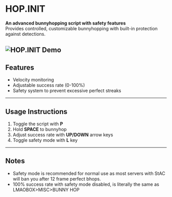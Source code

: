 # HOP.INIT
**An advanced bunnyhopping script with safety features**  
Provides controlled, customizable bunnyhopping with built-in protection against detections.

![HOP.INIT Demo](https://i.imgur.com/s8fw3Dl.png)  
---
## Features
- Velocity monitoring
- Adjustable success rate (0-100%)
- Safety system to prevent excessive perfect streaks
---
## Usage Instructions
1. Toggle the script with **P**
2. Hold **SPACE** to bunnyhop
3. Adjust success rate with **UP/DOWN** arrow keys
4. Toggle safety mode with **L** key
---
## Notes
- Safety mode is recommended for normal use as most servers with StAC will ban you after 12 frame perfect bhops. 
- 100% success rate with safety mode disabled, is literally the same as LMAOBOX>MISC>BUNNY HOP 